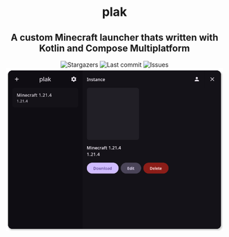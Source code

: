 <div align="center">
    <h1>plak</h1>
    <h2>A custom Minecraft launcher thats written with Kotlin and Compose Multiplatform</h2>
</div>

<div align="center">
  <img alt="Stargazers" src="https://img.shields.io/github/stars/budchirp/plak?style=for-the-badge&colorA=0b1221&colorB=ff8e8e" />
  <img alt="Last commit" src="https://img.shields.io/github/last-commit/budchirp/plak?style=for-the-badge&colorA=0b1221&colorB=BDB0E4" />
  <img alt="Issues" src="https://img.shields.io/github/issues/budchirp/plak?style=for-the-badge&colorA=0b1221&colorB=FBC19D" />
</div>

<div align="center">
    <img alt="Plak" src="https://raw.githubusercontent.com/budchirp/plak/main/.github/screenshots/plak.png" />
</div>
